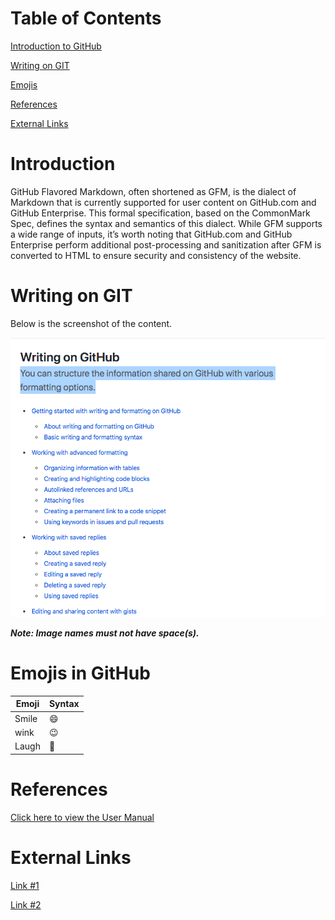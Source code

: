 # Table of Contents
[Introduction to GitHub](#introduction)

[Writing on GIT](#writing-on-git)

[Emojis](#emojis-in-github)

[References](#references)

[External Links](#external-links)


# Introduction
GitHub Flavored Markdown, often shortened as GFM, is the dialect of Markdown that is currently supported for user content on GitHub.com and GitHub Enterprise.
This formal specification, based on the CommonMark Spec, defines the syntax and semantics of this dialect.
While GFM supports a wide range of inputs, it’s worth noting that GitHub.com and GitHub Enterprise perform additional post-processing and sanitization after GFM is converted to HTML to ensure security and consistency of the website. 

# Writing on GIT
Below is the screenshot of the content. 

![Image](Writing_On_Github.png)

**_Note: Image names must not have space(s)._**

# Emojis in GitHub
| Emoji | Syntax |
|----- |---|
| Smile |  :smile: |
| wink | :wink: |
| Laugh | :rofl: |

# References
[Click here to view the User Manual](DDSYOverview.pdf)

# External Links

[Link #1](https://github.github.com/gfm/)

[Link #2](https://guides.github.com/features/mastering-markdown/)
